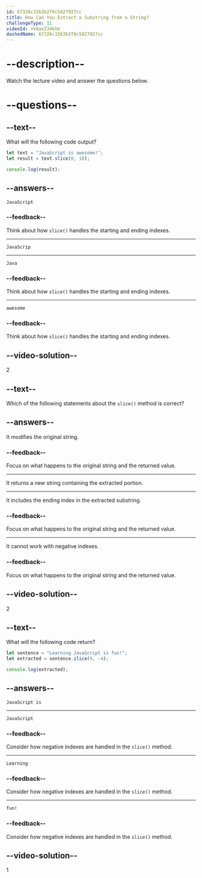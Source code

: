 ```yaml
---
id: 67326c15b3b2f0c5827927cc
title: How Can You Extract a Substring from a String?
challengeType: 11
videoId: nVAaxZ34khk
dashedName: 67326c15b3b2f0c5827927cc
---
```


# --description--

Watch the lecture video and answer the questions below.

# --questions--

## --text--

What will the following code output?

```js
let text = "JavaScript is awesome!";
let result = text.slice(0, 10);

console.log(result);
```

## --answers--

`JavaScript`

### --feedback--

Think about how `slice()` handles the starting and ending indexes.

---

`JavaScrip`

---

`Java`

### --feedback--

Think about how `slice()` handles the starting and ending indexes.

---

`awesome`

### --feedback--

Think about how `slice()` handles the starting and ending indexes.

## --video-solution--

2

## --text--

Which of the following statements about the `slice()` method is correct?

## --answers--

It modifies the original string.

### --feedback--

Focus on what happens to the original string and the returned value.

---

It returns a new string containing the extracted portion.

---

It includes the ending index in the extracted substring.

### --feedback--

Focus on what happens to the original string and the returned value.

---

It cannot work with negative indexes.

### --feedback--

Focus on what happens to the original string and the returned value.

## --video-solution--

2

## --text--

What will the following code return?

```js
let sentence = "Learning JavaScript is fun!";
let extracted = sentence.slice(9, -4);

console.log(extracted);
```

## --answers--

`JavaScript is`

---

`JavaScript`

### --feedback--

Consider how negative indexes are handled in the `slice()` method.

---

`Learning`

### --feedback--

Consider how negative indexes are handled in the `slice()` method.

---

`fun!`

### --feedback--

Consider how negative indexes are handled in the `slice()` method.

## --video-solution--

1
